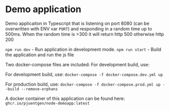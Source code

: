 # Demo application
Demo applicaiton in Typescript that is listening on port 8080 (can be overwritten with ENV var `PORT`) and responding in a random time up to 500ms.
When the random time is >300 it will return http 500 otherwise http 200

`npm run dev` - Run application in development mode.
`npm run start` - Build the application and run the js file

Two docker-compose files are included:
For development build, use:

For development build, use:
`docker-compose -f docker-compose.dev.yml up`

For production build, use:
`docker-compose -f docker-compose.prod.yml up --build --remove-orphans`

A docker container of this application can be found here:
`ghcr.io/pjuentgen/node-demoapp:latest`
